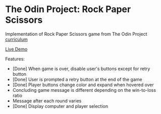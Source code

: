 # The Odin Project: Rock Paper Scissors

Implementation of Rock Paper Scissors game from The Odin Project [curriculum](https://www.theodinproject.com/)

[Live Demo](http://gavinslim.com/odin-rock-paper-scissors/)

Features:
- [Done] When game is over, disable user's buttons except for retry button
- [Done] User is prompted a retry button at the end of the game
- [Done] Player buttons change color and expand when hovered over
- Concluding game message is different depending on the win-to-loss ratio
- Message after each round varies
- [Done] Display computer and player selection
